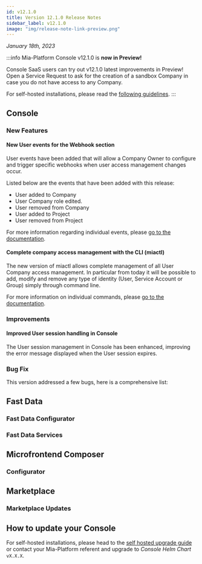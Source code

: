 ```yaml
---
id: v12.1.0
title: Version 12.1.0 Release Notes
sidebar_label: v12.1.0
image: "img/release-note-link-preview.png"
---
```


_January 18th, 2023_


:::info
Mia-Platform Console v12.1.0 is **now in Preview!**

Console SaaS users can try out v12.1.0 latest improvements in Preview! Open a Service Request to ask for the creation of a sandbox Company in case you do not have access to any Company.

For self-hosted installations, please read the [following guidelines](#how-to-update-your-console).
:::

## Console

### New Features

#### New User events for the Webhook section

User events have been added that will allow a Company Owner to configure and trigger specific webhooks when user access management changes occur.

Listed below are the events that have been added with this release:

* User added to Company
* User Company role edited.
* User removed from Company
* User added to Project
* User removed from Project

For more information regarding individual events, please [go to the documentation]().

#### Complete company access management with the CLI (miactl)

The new version of miactl allows complete management of all User Company access management.
In particular from today it will be possible to add, modify and remove any type of identity (User, Service Account or Group) simply through command line.

For more information on individual commands, please [go to the documentation]().

### Improvements

#### Improved User session handling in Console

The User session management in Console has been enhanced, improving the error message displayed when the User session expires.

### Bug Fix

This version addressed a few bugs, here is a comprehensive list:

## Fast Data

### Fast Data Configurator

### Fast Data Services

## Microfrontend Composer

### Configurator

## Marketplace

### Marketplace Updates

## How to update your Console

For self-hosted installations, please head to the [self hosted upgrade guide](/infrastructure/self-hosted/installation-chart/100-how-to-upgrade.md#v12---version-upgrades) or contact your Mia-Platform referent and upgrade to _Console Helm Chart_ `vX.X.X`.
